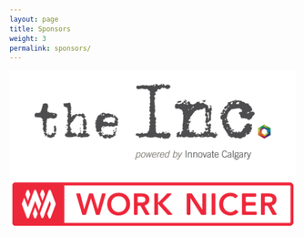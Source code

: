 ```yaml
---
layout: page
title: Sponsors
weight: 3
permalink: sponsors/
---
```


<a href="https://www.innovatecalgary.com/the-inc/"><img class="sponsor-image" src="/img/pages/sponsors/INC_LOGO.png"></a>
<a href="https://worknicer.ca/"><img class="sponsor-image" src="/img/pages/sponsors/WorkNicer.png"></a>